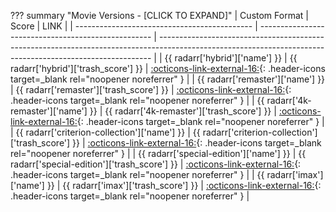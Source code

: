 ??? summary "Movie Versions - [CLICK TO EXPAND]"
    | Custom Format                                | Score                                               | LINK                                                                                                                                                       |
    | -------------------------------------------- | --------------------------------------------------- | ---------------------------------------------------------------------------------------------------------------------------------------------------------- |
    | {{ radarr['hybrid']['name'] }}               | {{ radarr['hybrid']['trash_score'] }}               | [:octicons-link-external-16:](/Radarr/Radarr-collection-of-custom-formats/#hybrid){: .header-icons target=_blank rel="noopener noreferrer" }               |
    | {{ radarr['remaster']['name'] }}             | {{ radarr['remaster']['trash_score'] }}             | [:octicons-link-external-16:](/Radarr/Radarr-collection-of-custom-formats/#remaster){: .header-icons target=_blank rel="noopener noreferrer" }             |
    | {{ radarr['4k-remaster']['name'] }}          | {{ radarr['4k-remaster']['trash_score'] }}          | [:octicons-link-external-16:](/Radarr/Radarr-collection-of-custom-formats/#4k-remaster){: .header-icons target=_blank rel="noopener noreferrer" }          |
    | {{ radarr['criterion-collection']['name'] }} | {{ radarr['criterion-collection']['trash_score'] }} | [:octicons-link-external-16:](/Radarr/Radarr-collection-of-custom-formats/#criterion-collection){: .header-icons target=_blank rel="noopener noreferrer" } |
    | {{ radarr['special-edition']['name'] }}      | {{ radarr['special-edition']['trash_score'] }}      | [:octicons-link-external-16:](/Radarr/Radarr-collection-of-custom-formats/#special-edition){: .header-icons target=_blank rel="noopener noreferrer" }      |
    | {{ radarr['imax']['name'] }}                 | {{ radarr['imax']['trash_score'] }}                 | [:octicons-link-external-16:](/Radarr/Radarr-collection-of-custom-formats/#imax){: .header-icons target=_blank rel="noopener noreferrer" }                 |

